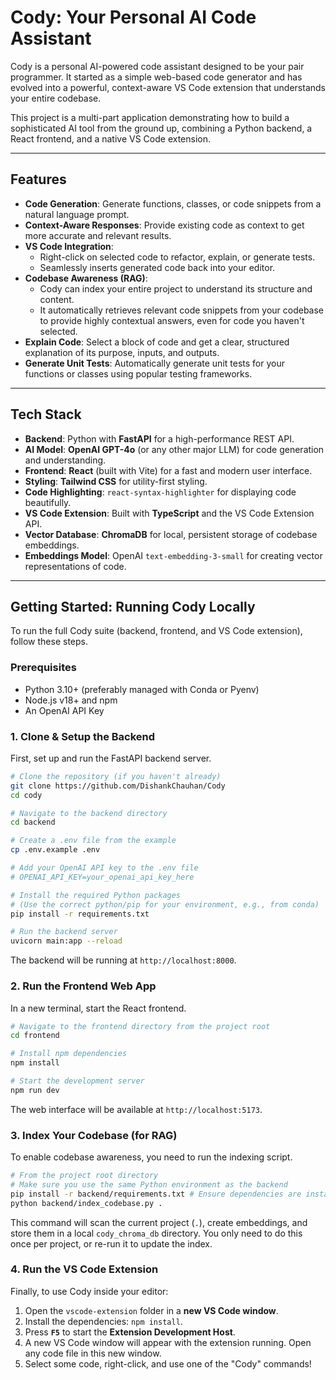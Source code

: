 # Cody: Your Personal AI Code Assistant

Cody is a personal AI-powered code assistant designed to be your pair programmer. It started as a simple web-based code generator and has evolved into a powerful, context-aware VS Code extension that understands your entire codebase.

This project is a multi-part application demonstrating how to build a sophisticated AI tool from the ground up, combining a Python backend, a React frontend, and a native VS Code extension.


---

## Features

-   **Code Generation**: Generate functions, classes, or code snippets from a natural language prompt.
-   **Context-Aware Responses**: Provide existing code as context to get more accurate and relevant results.
-   **VS Code Integration**:
    -   Right-click on selected code to refactor, explain, or generate tests.
    -   Seamlessly inserts generated code back into your editor.
-   **Codebase Awareness (RAG)**:
    -   Cody can index your entire project to understand its structure and content.
    -   It automatically retrieves relevant code snippets from your codebase to provide highly contextual answers, even for code you haven't selected.
-   **Explain Code**: Select a block of code and get a clear, structured explanation of its purpose, inputs, and outputs.
-   **Generate Unit Tests**: Automatically generate unit tests for your functions or classes using popular testing frameworks.

---

## Tech Stack

-   **Backend**: Python with **FastAPI** for a high-performance REST API.
-   **AI Model**: **OpenAI GPT-4o** (or any other major LLM) for code generation and understanding.
-   **Frontend**: **React** (built with Vite) for a fast and modern user interface.
-   **Styling**: **Tailwind CSS** for utility-first styling.
-   **Code Highlighting**: `react-syntax-highlighter` for displaying code beautifully.
-   **VS Code Extension**: Built with **TypeScript** and the VS Code Extension API.
-   **Vector Database**: **ChromaDB** for local, persistent storage of codebase embeddings.
-   **Embeddings Model**: OpenAI `text-embedding-3-small` for creating vector representations of code.

---

## Getting Started: Running Cody Locally

To run the full Cody suite (backend, frontend, and VS Code extension), follow these steps.

### Prerequisites

-   Python 3.10+ (preferably managed with Conda or Pyenv)
-   Node.js v18+ and npm
-   An OpenAI API Key

### 1. Clone & Setup the Backend

First, set up and run the FastAPI backend server.

```bash
# Clone the repository (if you haven't already)
git clone https://github.com/DishankChauhan/Cody
cd cody

# Navigate to the backend directory
cd backend

# Create a .env file from the example
cp .env.example .env

# Add your OpenAI API key to the .env file
# OPENAI_API_KEY=your_openai_api_key_here

# Install the required Python packages
# (Use the correct python/pip for your environment, e.g., from conda)
pip install -r requirements.txt

# Run the backend server
uvicorn main:app --reload
```
The backend will be running at `http://localhost:8000`.

### 2. Run the Frontend Web App

In a new terminal, start the React frontend.

```bash
# Navigate to the frontend directory from the project root
cd frontend

# Install npm dependencies
npm install

# Start the development server
npm run dev
```
The web interface will be available at `http://localhost:5173`.

### 3. Index Your Codebase (for RAG)

To enable codebase awareness, you need to run the indexing script.

```bash
# From the project root directory
# Make sure you use the same Python environment as the backend
pip install -r backend/requirements.txt # Ensure dependencies are installed
python backend/index_codebase.py .
```
This command will scan the current project (`.`), create embeddings, and store them in a local `cody_chroma_db` directory. You only need to do this once per project, or re-run it to update the index.

### 4. Run the VS Code Extension

Finally, to use Cody inside your editor:

1.  Open the `vscode-extension` folder in a **new VS Code window**.
2.  Install the dependencies: `npm install`.
3.  Press **`F5`** to start the **Extension Development Host**.
4.  A new VS Code window will appear with the extension running. Open any code file in this new window.
5.  Select some code, right-click, and use one of the "Cody" commands! 
